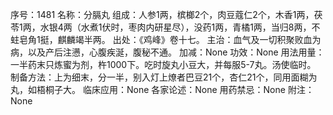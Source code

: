 序号：1481
名称：分膈丸
组成：人参1两，槟榔2个，肉豆蔻仁2个，木香1两，茯苓1两，水银4两（水煮1伏时，枣肉内研星尽），没药1两，青橘1两，当归8两，不蛀皂角1挺，麒麟竭半两。
出处：《鸡峰》卷十七。
主治：血气及一切积聚败血为病，以及产后注懑，心腹疾涎，腹秘不通。
加减：None
功效：None
用法用量：一半药末只炼蜜为剂，杵1000下。吃时旋丸小豆大，并每服5-7丸。汤使临时。
制备方法：上为细末，分一半，别入灯上燎者巴豆21个，杏仁21个，同用面糊为丸，如梧桐子大。
临床应用：None
各家论述：None
用药禁忌：None
附注：None
